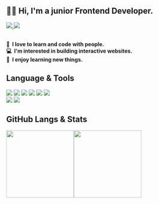 ## 👋🏻 Hi, I'm a junior Frontend Developer.

<a href="https://gonggibab.notion.site/fa6148e8f6b64f4589f69bf716461d11" target="_blank">
  <img src="https://img.shields.io/badge/Portfolio-333333?style=flat-square&logo=notion&logoColor=ffffff"/>
</a>
<a href="mailto:qwaszxed1234@gmail.com" target="_blank">
  <img src="https://img.shields.io/badge/Email-EA4335?style=flat-square&logo=gmail&logoColor=ffffff"/>
</a>

<p>
<br/>
<strong>🤩&nbsp; I love to learn and code with people.</strong><br/>
<strong>💻&nbsp; I'm interested in building interactive websites.</strong><br/>
<strong>👀&nbsp; I enjoy learning new things.</strong><br/>
</p>

## Language & Tools

<div>
  <img src="https://img.shields.io/badge/HTML5-E34F26?style=for-the-badge&logo=html5&logoColor=white">
  <img src="https://img.shields.io/badge/CSS3-1572B6?style=for-the-badge&logo=css3&logoColor=white">
  <img src="https://img.shields.io/badge/Javascript-F7DF1E?style=for-the-badge&logo=javascript&logoColor=white">
  <img src="https://img.shields.io/badge/Typescript-3178C6?style=for-the-badge&logo=typescript&logoColor=white">
  <img src="https://img.shields.io/badge/React-61DAFB?style=for-the-badge&logo=react&logoColor=white">
  <img src="https://img.shields.io/badge/NextJS-000000?style=for-the-badge&logo=nextdotjs&logoColor=white">
</div>
<div>
  <img src="https://img.shields.io/badge/VScode-007ACC?style=for-the-badge&logo=visualstudiocode&logoColor=white">
  <img src="https://img.shields.io/badge/Git-F05032?style=for-the-badge&logo=git&logoColor=white">
</div>

## GitHub Langs & Stats
<div style="display: flex;">
    <img height=180 align=top src="https://github-readme-stats.vercel.app/api/top-langs/?username=gonggibab&layout=compact"/>
    <img height=180 align=top src="https://github-readme-stats.vercel.app/api?username=gonggibab&show_icons=true"/>
</div>

